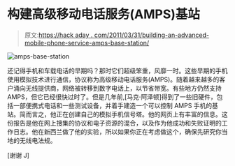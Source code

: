 # 构建高级移动电话服务(AMPS)基站

> 原文:[https://hack aday . com/2011/03/31/building-an-advanced-mobile-phone-service-amps-base-station/](https://hackaday.com/2011/03/31/building-an-advanced-mobile-phone-service-amps-base-station/)

![](../Images/ae9531ebd3ff036ebbdaae875aceb7b7.png "amps-base-station")

还记得手机和车载电话的早期吗？那时它们超级笨重，风靡一时。这些早期的手机使用模拟技术进行通信，协议称为高级移动电话服务(AMPS)。随着越来越多的客户涌向无线提供商，网络被转移到数字电话上，以节省带宽。有些地方仍然支持 AMPS，但它已经很快过时了。但是几年前,[马克·阿泽顿]得到了一些旧硬件，包括一部便携式电话和一些测试设备，并着手建造一个可以控制 AMPS 手机的基站。简而言之，他正在创建自己的模拟手机信号塔。他的网页上有丰富的信息。这份报告是他在网上搜集的协议和电子资源的混合，以及作为他成功和失败证明的工作日志。他在新西兰做了他的实验，所以如果你正在考虑做这个，确保先研究你当地的无线电法规。

[谢谢 J]